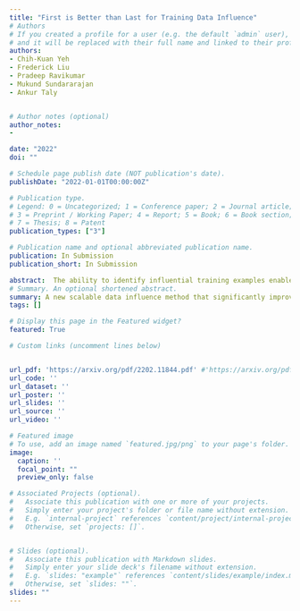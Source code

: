 ```yaml
---
title: "First is Better than Last for Training Data Influence"
# Authors
# If you created a profile for a user (e.g. the default `admin` user), write the username (folder name) here 
# and it will be replaced with their full name and linked to their profile.
authors:
- Chih-Kuan Yeh
- Frederick Liu
- Pradeep Ravikumar
- Mukund Sundararajan
- Ankur Taly


# Author notes (optional)
author_notes:
-

date: "2022"
doi: ""

# Schedule page publish date (NOT publication's date).
publishDate: "2022-01-01T00:00:00Z"

# Publication type.
# Legend: 0 = Uncategorized; 1 = Conference paper; 2 = Journal article;
# 3 = Preprint / Working Paper; 4 = Report; 5 = Book; 6 = Book section;
# 7 = Thesis; 8 = Patent
publication_types: ["3"]

# Publication name and optional abbreviated publication name.
publication: In Submission
publication_short: In Submission

abstract:  The ability to identify influential training examples enables us to debug training data and explain model behavior. Existing techniques are based on the flow of influence through the model parameters (Koh & Liang, 2017; Yeh et al., 2018;Pruthi et al., 2020). For large models in NLP applications, it is often computationally infeasible to study this flow through all model parameters, therefore techniques usually pick the last layer of weights. Our first observation is that for classification problems, the last layer is reductive and does not encode sufficient input level information. Deleting influential examples, according to this measure, often does not change the model's behavior much. We propose a technique called TracIn-WE that modifies a method called TracIn (Pruthi et al., 2020) to operate on the word embedding layer instead of the last layer. This could potentially have the opposite concern, that the word embedding layer does not encode sufficient high level information. However, we find that gradients (unlike embeddings) do not suffer from this, possibly because they chain through higher layers. We show that TracIn-WE significantly outperforms other data influence methods applied on the last layer by 4-10 times on the case deletion evaluation on three language classification tasks. In addition, TracIn-WE can produce scores not just at the training data level, but at the word training data level, a further aid in debugging.
# Summary. An optional shortened abstract.
summary: A new scalable data influence method that significantly improves upon existing methods.
tags: []

# Display this page in the Featured widget?
featured: True

# Custom links (uncomment lines below)


url_pdf: 'https://arxiv.org/pdf/2202.11844.pdf' #'https://arxiv.org/pdf/2006.00442.pdf'
url_code: ''
url_dataset: ''
url_poster: ''
url_slides: ''
url_source: ''
url_video: ''

# Featured image
# To use, add an image named `featured.jpg/png` to your page's folder. 
image:
  caption: ''
  focal_point: ""
  preview_only: false

# Associated Projects (optional).
#   Associate this publication with one or more of your projects.
#   Simply enter your project's folder or file name without extension.
#   E.g. `internal-project` references `content/project/internal-project/index.md`.
#   Otherwise, set `projects: []`.


# Slides (optional).
#   Associate this publication with Markdown slides.
#   Simply enter your slide deck's filename without extension.
#   E.g. `slides: "example"` references `content/slides/example/index.md`.
#   Otherwise, set `slides: ""`.
slides: ""
---
```

